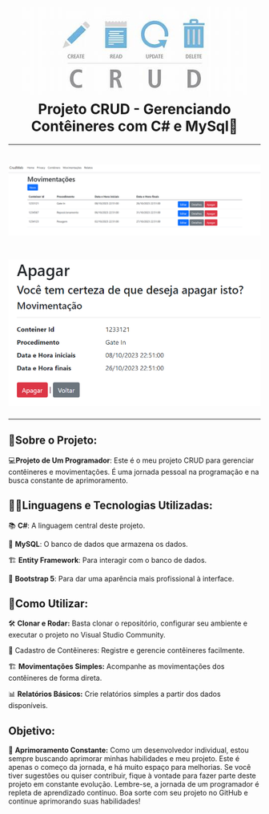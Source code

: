 <h1 align="center">
    <img src="th.jpeg">
    <br/>Projeto CRUD - Gerenciando Contêineres com C# e MySql🚢
</h1>
 
---------------------------------------------------------------
<h1 align="center">
    <img src="1.png">
</h1>

<h1 align="center">
    <img src="2.png">
</h1>

---

## 🚀Sobre o Projeto:

 💻**Projeto de Um Programador**: Este é o meu projeto CRUD para gerenciar contêineres e movimentações. É uma jornada pessoal na programação e na busca constante de aprimoramento.


 ## 🧑‍💻Linguagens e Tecnologias Utilizadas:

📚 **C#**: A linguagem central deste projeto.

💽 **MySQL**: O banco de dados que armazena os dados.

🏗️ **Entity Framework**: Para interagir com o banco de dados.

🎨 **Bootstrap 5**: Para dar uma aparência mais profissional à interface.



## 🔧Como Utilizar:

🛠️ **Clonar e Rodar:** Basta clonar o repositório, configurar seu ambiente e executar o projeto no Visual Studio Community.

📝 Cadastro de Contêineres: Registre e gerencie contêineres facilmente.

🏗️ **Movimentações Simples:** Acompanhe as movimentações dos contêineres de forma direta.

📊 **Relatórios Básicos:** Crie relatórios simples a partir dos dados disponíveis.


## Objetivo:

🎯 **Aprimoramento Constante:** Como um desenvolvedor individual, estou sempre buscando aprimorar minhas habilidades e meu projeto. Este é apenas o começo da jornada, e há muito espaço para melhorias. Se você tiver sugestões ou quiser contribuir, fique à vontade para fazer parte deste projeto em constante evolução.
Lembre-se, a jornada de um programador é repleta de aprendizado contínuo. Boa sorte com seu projeto no GitHub e continue aprimorando suas habilidades!

